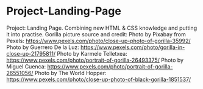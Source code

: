 # Project-Landing-Page
Project: Landing Page. Combining new HTML &amp; CSS knowledge and putting it into practise.
Gorilla picture source and credit: Photo by Pixabay from Pexels: https://www.pexels.com/photo/close-up-photo-of-gorilla-35992/
Photo by Guerrero De la Luz: https://www.pexels.com/photo/gorilla-in-close-up-21795811/
Photo by Karmele Telletxea: https://www.pexels.com/photo/portrait-of-gorilla-26493375/
Photo by Miguel Cuenca: https://www.pexels.com/photo/portrait-of-gorilla-26551056/
Photo by The World Hopper: https://www.pexels.com/photo/close-up-photo-of-black-gorilla-1851537/